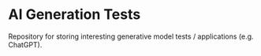 # AI Generation Tests
Repository for storing interesting generative model tests / applications (e.g. ChatGPT).
